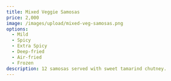 ```yaml
---
title: Mixed Veggie Samosas
price: 2,000
image: /images/upload/mixed-veg-samosas.png
options:
  - Mild
  - Spicy
  - Extra Spicy
  - Deep-fried
  - Air-fried
  - Frozen
description: 12 samosas served with sweet tamarind chutney.
---
```

